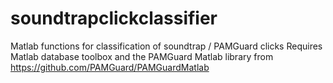 # soundtrapclickclassifier
Matlab functions for classification of soundtrap / PAMGuard clicks
Requires Matlab database toolbox and the PAMGuard Matlab library from 
https://github.com/PAMGuard/PAMGuardMatlab

